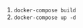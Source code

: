 1. `docker-compose build`
2. `docker-compose up -d`

[//]: # (TODO: Migrations - python manager.py migrate)